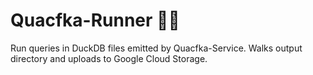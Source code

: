 Quacfka-Runner 🏹🦆
===================

Run queries in DuckDB files emitted by Quacfka-Service.
Walks output directory and uploads to Google Cloud Storage.
